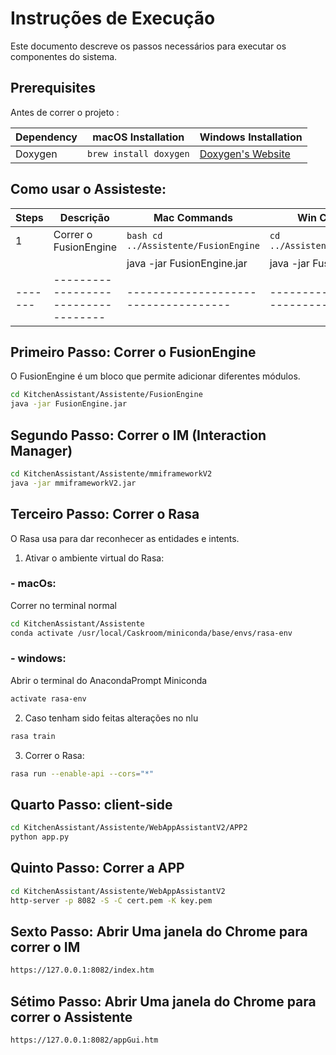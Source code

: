 # Instruções de Execução

Este documento descreve os passos necessários para executar os componentes do sistema.

## Prerequisites

Antes de correr o projeto :

| Dependency | macOS Installation           | Windows Installation                           |
|------------|------------------------------|-----------------------------------------------|
| Doxygen    | `brew install doxygen`       | [Doxygen's Website](https://www.doxygen.nl/index.html) |


## Como usar o Assisteste:

| Steps | Descrição                         | Mac Commands                       | Win Commands                       |  
|-------|-----------------------------------|------------------------------------|------------------------------------|
|   1   | Correr o FusionEngine             | ```bash cd ../Assistente/FusionEngine```      | ```cd ../Assistente/FusionEngine```      |
|       |                                   | java -jar FusionEngine.jar         | java -jar FusionEngine.jar         |
|-------|-----------------------------------|------------------------------------|------------------------------------|


## Primeiro Passo: Correr o FusionEngine

O FusionEngine é um bloco que permite adicionar diferentes módulos.

```bash
cd KitchenAssistant/Assistente/FusionEngine
java -jar FusionEngine.jar
```

## Segundo Passo: Correr o IM (Interaction Manager)

```bash
cd KitchenAssistant/Assistente/mmiframeworkV2
java -jar mmiframeworkV2.jar
```

## Terceiro Passo: Correr o Rasa

O Rasa usa para dar reconhecer as entidades e intents.

1. Ativar o ambiente virtual do Rasa:
### - macOs:
Correr no terminal normal

```bash
cd KitchenAssistant/Assistente
conda activate /usr/local/Caskroom/miniconda/base/envs/rasa-env
```

### - windows:
Abrir o terminal do AnacondaPrompt Miniconda

```bash
activate rasa-env
```

2. Caso tenham sido feitas alterações no nlu 

```bash
rasa train
``` 

3. Correr o Rasa:

```bash
rasa run --enable-api --cors="*"
```

## Quarto Passo: client-side 

```bash
cd KitchenAssistant/Assistente/WebAppAssistantV2/APP2
python app.py
```

## Quinto Passo: Correr a APP

```bash
cd KitchenAssistant/Assistente/WebAppAssistantV2
http-server -p 8082 -S -C cert.pem -K key.pem
```

## Sexto Passo: Abrir Uma janela do Chrome para correr o IM         

```bash
https://127.0.0.1:8082/index.htm
```

## Sétimo Passo: Abrir Uma janela do Chrome para correr o Assistente 

```bash
https://127.0.0.1:8082/appGui.htm
```
